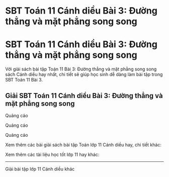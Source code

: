 # SBT Toán 11 Cánh diều Bài 3: Đường thẳng và mặt phẳng song song

# SBT Toán 11 Cánh diều Bài 3: Đường thẳng và mặt phẳng song song

Với giải sách bài tập Toán 11 Bài 3: Đường thẳng và mặt phẳng song song sách Cánh diều hay nhất, chi tiết sẽ giúp học sinh dễ dàng làm bài tập trong SBT Toán 11 Bài 3.

## Giải SBT Toán 11 Cánh diều Bài 3: Đường thẳng và mặt phẳng song song

Quảng cáo

Quảng cáo

Quảng cáo

Xem thêm các bài giải sách bài tập Toán lớp 11 Cánh diều hay, chi tiết khác:

Xem thêm các tài liệu học tốt lớp 11 hay khác:

* * *

Giải bài tập lớp 11 Cánh diều khác
